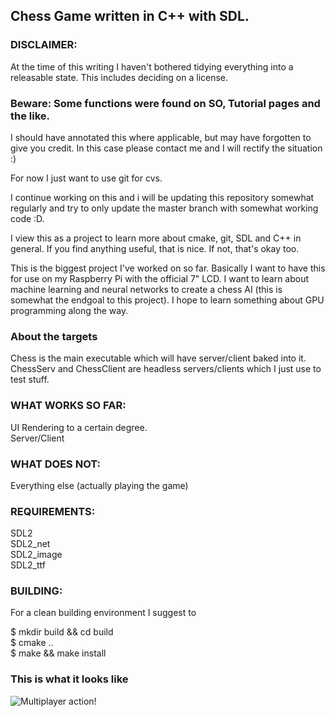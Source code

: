 ## Chess Game written in C++ with SDL.


### DISCLAIMER:

At the time of this writing I haven't bothered
tidying everything into a releasable state.
This includes deciding on a license.

### Beware: Some functions were found on SO, Tutorial pages and the like.
I should have annotated this where applicable, but may have forgotten
to give you credit.
In this case please contact me and I will rectify the situation :)

For now I just want to use git for cvs.

I continue working on this and i will be updating
this repository somewhat regularly and try to only
update the master branch with somewhat working code :D.

I view this as a project to learn more about cmake, git, SDL and C++ in general.
If you find anything useful, that is nice.
If not, that's okay too.

This is the biggest project I've worked on so far.
Basically I want to have this for use on my Raspberry Pi with the
official 7" LCD.
I want to learn about machine learning and neural networks
to create a chess AI (this is somewhat the endgoal to this project).
I hope to learn something about GPU programming along the way.

### About the targets
Chess is the main executable which will have server/client baked into it.
ChessServ and ChessClient are headless servers/clients which I just use
to test stuff.


### WHAT WORKS SO FAR:
UI Rendering to a certain degree. <br>
Server/Client

### WHAT DOES NOT:
Everything else (actually playing the game)

### REQUIREMENTS:
SDL2 <br>
SDL2_net <br>
SDL2_image <br>
SDL2_ttf <br>


### BUILDING:
For a clean building environment I suggest to <br>

$ mkdir build && cd build <br>
$ cmake .. <br>
$ make && make install <br>

### This is what it looks like
![Multiplayer action!](https://fortysixandtwo.github.io/img/chess_promo.png)


